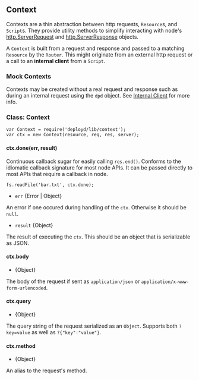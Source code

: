 <!--{
  title: 'Context',
  tags: ['context', 'http', 'req', 'res', 'query', 'url']
}-->

## Context

Contexts are a thin abstraction between http requests, `Resource`s, and `Script`s. They provide utility methods to simplify interacting with node's [http.ServerRequest](http://nodejs.org/api/http.html#http_class_http_serverrequest) and [http.ServerResponse](http://nodejs.org/api/http.html#http_class_http_serverresponse) objects.

A `Context` is built from a request and response and passed to a matching `Resource` by the `Router`. This might originate from an external http request or a call to an **internal client** from a `Script`.

### Mock Contexts

Contexts may be created without a real request and response such as during an internal request using the `dpd` object. See [Internal Client](/docs/developing-modules/internal-api/internal-client.md) for more info.

### Class: Context

    var Context = require('deployd/lib/context');
    var ctx = new Context(resource, req, res, server);

#### ctx.done(err, result) <!-- api -->

Continuous callback sugar for easily calling `res.end()`. Conforms to the idiomatic callback signature for most node APIs. It can be passed directly to most APIs that require a callback in node.

    fs.readFile('bar.txt', ctx.done);

* `err` {Error | Object}

An error if one occured during handling of the `ctx`. Otherwise it should be `null`.

* `result` {Object}

The result of executing the `ctx`. This should be an object that is serializable as JSON.

#### ctx.body <!-- api -->

* {Object}

The body of the request if sent as `application/json` or `application/x-www-form-urlencoded`.

#### ctx.query <!-- api -->

* {Object}

The query string of the request serialized as an `Object`. Supports both `?key=value` as well as `?{"key":"value"}`.

#### ctx.method <!-- api -->

* {Object}

An alias to the request's method.
